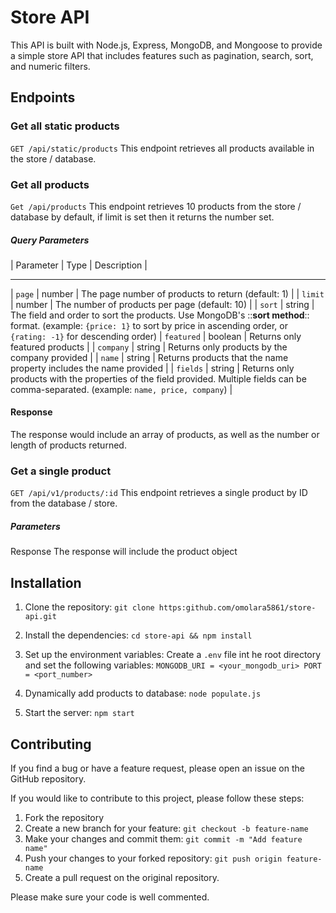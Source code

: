# Store API
This API is built with Node.js, Express, MongoDB, and Mongoose to provide a simple store API that includes features such as pagination, search, sort, and numeric filters.

## Endpoints
### Get all static products
`GET /api/static/products`
This endpoint retrieves all products available in the store / database.

### Get all products
`Get /api/products`
This endpoint retrieves 10 products from the store / database by default, if limit is set then it returns the number set.

##### Query Parameters
| Parameter | Type | Description |
  ---------   ----   -----------
| `page`    | number | The page number of products to return (default: 1) |
| `limit`   | number | The number of products per page (default: 10) |
| `sort`    | string | The field and order to sort the products. Use MongoDB's ::__**sort method**__:: format. (example: `{price: 1}` to sort by price in ascending order, or `{rating: -1}` for descending order)
| `featured` | boolean | Returns only featured products |
| `company` | string | Returns only products by the company provided |
| `name` | string | Returns products that the name property includes the name provided |
| `fields` | string | Returns only products with the properties of the field provided. Multiple fields can be comma-separated. (example: `name, price, company`) |


#### Response
The response would include an array of products, as well as the number or length of products returned.


### Get a single product
`GET /api/v1/products/:id`
This endpoint retrieves a single product by ID from the database / store.

##### Parameters


Response
The response will include the product object


## Installation
1. Clone the repository:
   `git clone https:github.com/omolara5861/store-api.git`

2. Install the dependencies:
   `cd store-api && npm install`

3. Set up the environment variables:
   Create a `.env` file int he root directory and set the following variables:
   `MONGODB_URI = <your_mongodb_uri>
   PORT = <port_number>
   `

4. Dynamically add products to database:
   `node populate.js`

5. Start the server:
   `npm start`


## Contributing
If you find a bug or have a feature request, please open an issue on the GitHub repository.

If you would like to contribute to this project, please follow these steps:

1. Fork the repository
2. Create a new branch for your feature: `git checkout -b feature-name`
3. Make your changes and commit them: `git commit -m "Add feature name"`
4. Push your changes to your forked repository: `git push origin feature-name`
5. Create a pull request on the original repository.

Please make sure your code is well commented.